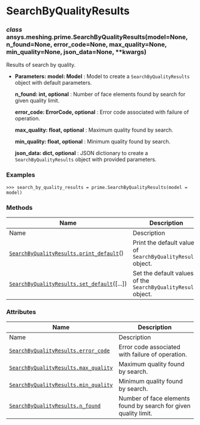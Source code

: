 # SearchByQualityResults

<a id="ansys.meshing.prime.SearchByQualityResults"></a>

### *class* ansys.meshing.prime.SearchByQualityResults(model=None, n_found=None, error_code=None, max_quality=None, min_quality=None, json_data=None, \*\*kwargs)

Results of search by quality.

* **Parameters:**
  **model: Model**
  : Model to create a `SearchByQualityResults` object with default parameters.

  **n_found: int, optional**
  : Number of face elements found by search for given quality limit.

  **error_code: ErrorCode, optional**
  : Error code associated with failure of operation.

  **max_quality: float, optional**
  : Maximum quality found by search.

  **min_quality: float, optional**
  : Minimum quality found by search.

  **json_data: dict, optional**
  : JSON dictionary to create a `SearchByQualityResults` object with provided parameters.

### Examples

```pycon
>>> search_by_quality_results = prime.SearchByQualityResults(model = model)
```

<!-- !! processed by numpydoc !! -->

### Methods

| Name | Description |
|--------------------------------------------------------------------------------------------------------------------------------------------------------------------|----------------------------------------------------------------|
| Name | Description |
| [`SearchByQualityResults.print_default`](ansys.meshing.prime.SearchByQualityResults.print_default.md#ansys.meshing.prime.SearchByQualityResults.print_default)()   | Print the default values of `SearchByQualityResults` object.   |
| [`SearchByQualityResults.set_default`](ansys.meshing.prime.SearchByQualityResults.set_default.md#ansys.meshing.prime.SearchByQualityResults.set_default)([...])    | Set the default values of the `SearchByQualityResults` object. |

### Attributes

| Name | Description |
|----------------------------------------------------------------------------------------------------------------------------------------------------------|------------------------------------------------------------------|
| Name | Description |
| [`SearchByQualityResults.error_code`](ansys.meshing.prime.SearchByQualityResults.error_code.md#ansys.meshing.prime.SearchByQualityResults.error_code)    | Error code associated with failure of operation.                 |
| [`SearchByQualityResults.max_quality`](ansys.meshing.prime.SearchByQualityResults.max_quality.md#ansys.meshing.prime.SearchByQualityResults.max_quality) | Maximum quality found by search.                                 |
| [`SearchByQualityResults.min_quality`](ansys.meshing.prime.SearchByQualityResults.min_quality.md#ansys.meshing.prime.SearchByQualityResults.min_quality) | Minimum quality found by search.                                 |
| [`SearchByQualityResults.n_found`](ansys.meshing.prime.SearchByQualityResults.n_found.md#ansys.meshing.prime.SearchByQualityResults.n_found)             | Number of face elements found by search for given quality limit. |
<!-- vale on -->